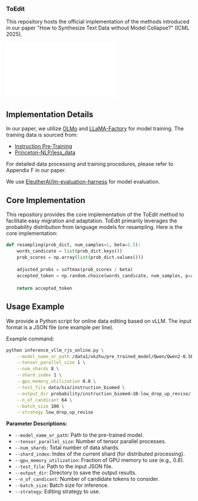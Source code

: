 ### ToEdit

This repository hosts the official implementation of the methods introduced in our paper "How to Synthesize Text Data without Model Collapse?" (ICML 2025). 

![Main Figure](./main_fig.pdf)


## Implementation Details

In our paper, we utilize [OLMo](https://github.com/allenai/OLMo) and [LLaMA-Factory](https://github.com/hiyouga/LLaMA-Factory) for model training. The training data is sourced from:
- [Instruction Pre-Training](https://huggingface.co/instruction-pretrain)
- [Princeton-NLP/less_data](https://huggingface.co/datasets/princeton-nlp/less_data)

For detailed data processing and training procedures, please refer to Appendix F in our paper.

We use [EleutherAI/lm-evaluation-harness](https://github.com/EleutherAI/lm-evaluation-harness) for model evaluation.

## Core Implementation

This repository provides the core implementation of the ToEdit method to facilitate easy migration and adaptation. ToEdit primarily leverages the probability distribution from language models for resampling. Here is the core implementation:

```python
def resampling(prob_dict, num_samples=1, beta=1.5):
    words_candicate = list(prob_dict.keys())
    prob_scores = np.array(list(prob_dict.values()))

    adjusted_probs = softmax(prob_scores / beta) 
    accepted_token = np.random.choice(words_candicate, num_samples, p=adjusted_probs)

    return accepted_token
```

## Usage Example

We provide a Python script for online data editing based on vLLM. The input format is a JSON file (one example per line).

Example command:

```bash
python inference_vllm_rjs_online.py \
    --model_name_or_path /data1/xkzhu/pre_trained_model/Qwen/Qwen2-0.5B-Instruct \
    --tensor_parallel_size 1 \
    --num_shards 8 \
    --shard_index 1 \
    --gpu_memory_utilization 0.8 \
    --test_file data/bio/instruction_biomed \
    --output_dir probability/instruction_biomed—1B-low_drop_up_revise/ \
    --n_of_candicant 64 \
    --batch_size 100 \
    --strategy low_drop_up_revise
```

**Parameter Descriptions:**
- `--model_name_or_path`: Path to the pre-trained model.
- `--tensor_parallel_size`: Number of tensor parallel processes.
- `--num_shards`: Total number of data shards.
- `--shard_index`: Index of the current shard (for distributed processing).
- `--gpu_memory_utilization`: Fraction of GPU memory to use (e.g., 0.8).
- `--test_file`: Path to the input JSON file.
- `--output_dir`: Directory to save the output results.
- `--n_of_candicant`: Number of candidate tokens to consider.
- `--batch_size`: Batch size for inference.
- `--strategy`: Editing strategy to use.

